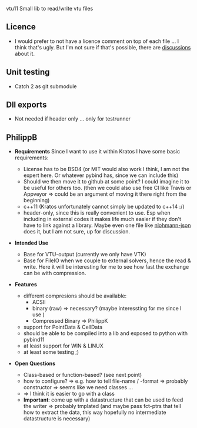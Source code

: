 vtu11
Small lib to read/write vtu files

## Licence
- I would prefer to not have a licence comment on top of each file ... I think that's ugly. But I'm not sure if that's possible, there are [discussions](https://softwareengineering.stackexchange.com/questions/125836/do-you-have-to-include-a-license-notice-with-every-source-file) about it.

## Unit testing
- Catch 2 as git submodule

## Dll exports
- Not needed if header only ... only for testrunner

## PhilippB
- **Requirements**
Since I want to use it within Kratos I have some basic requirements:
    - License has to be BSD4 (or MIT would also work I think, I am not the expert here. Or whatever pybind has, since we can include this)
    - Should we then move it to github at some point? I could imagine it to be useful for others too. (then we could also use free CI like Travis or Appveyor => could be an argument of moving it there right from the beginning)
    - c++11 (Kratos unfortunately cannot simply be updated to c++14 :/)
    - header-only, since this is really convenient to use. Esp when including in external codes it makes life much easier if they don't have to link against a library. Maybe even one file like [nlohmann-json](https://github.com/nlohmann/json/blob/develop/single_include/nlohmann/json.hpp) does it, but I am not sure, up for discussion.

- **Intended Use**
    - Base for VTU-output (currently we only have VTK)
    - Base for FileIO when we couple to external solvers, hence the read & write. Here it will be interesting for me to see how fast the exchange can be with compression.

- **Features**
    - different compresions should be available:
        - ACSII
        - binary (raw) => necessary? (maybe interessting for me since I use )
        - Compressed Binary => PhilippK
    - support for PointData & CellData
    - should be able to be compiled into a lib and exposed to python with pybind11
    - at least support for WIN & LINUX
    - at least some testing ;)

- **Open Questions**
    - Class-based or function-based? (see next point)
    - how to configure? => e.g. how to tell file-name / -format => probably constructor => seems like we need classes ...
    - => I think it is easier to go with a class
    - **Important**: come up with a datastructure that can be used to feed the writer => probably tmplated (and maybe pass fct-ptrs that tell how to extract the data, this way hopefully no intermediate datastructure is necessary)


